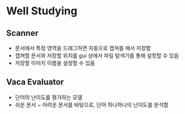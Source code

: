 # Well Studying
##  Scanner
- 문서에서 특정 영역을 드래그하면 자동으로 캡쳐를 해서 저장함
- 캡쳐할 문서와 저장할 위치를 gui 상에서 파일 탐색기를 통해 설정할 수 있음
- 저장할 이미지 이름을 설정할 수 있음

## Vaca Evaluator
- 단어의 난이도를 평가하는 모델
- 쉬운 문서 ~ 어려운 문서를 바탕으로, 단어 하나하나의 난이도를 분석함
